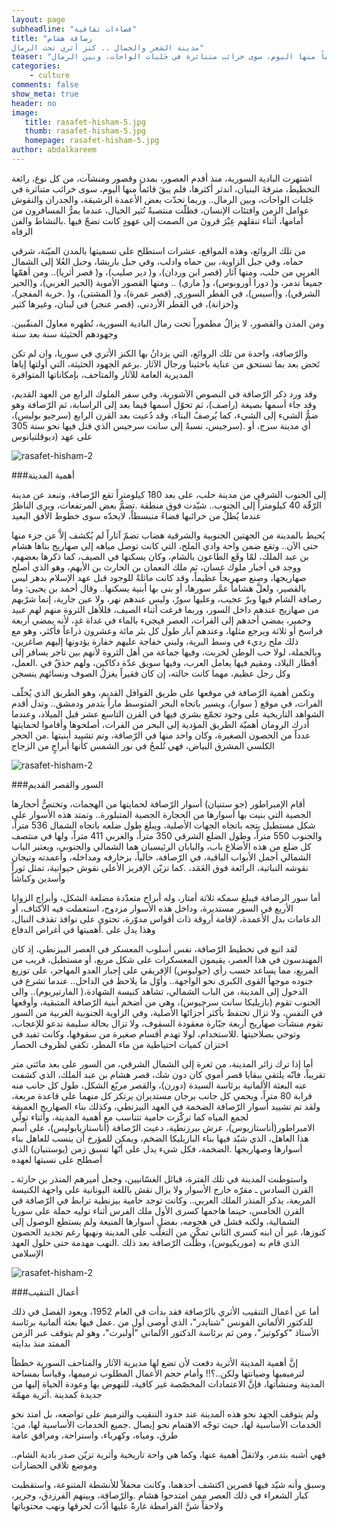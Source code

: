 ```yaml
---
layout: page
subheadline: "فضاءات ثقافية"
title: "رصافة هشام
مدينة الشعر والجمال .. كنز أثري تحت الرمال"
teaser: "اشتهرت البادية السورية، منذ أقدم العصور، بمدن وقصور ومنشآت، من كل نوع، رائعة التخطيط، مترفةَ البنيان، اندثر أكثرها، فلم يبقَ قائماً منها اليوم، سوى خرائب متناثرة في جَلبات الواحات، وبين الرمال"
categories:
    - culture
comments: false
show_meta: true
header: no
image:
   title: rasafet-hisham-5.jpg
   thumb: rasafet-hisham-5.jpg
   homepage: rasafet-hisham-5.jpg
author: abdalkareem
---
```



اشتهرت البادية السورية، منذ أقدم العصور، بمدن وقصور ومنشآت، من كل نوع، رائعة التخطيط، مترفةَ البنيان، اندثر أكثرها، فلم يبقَ قائماً منها اليوم، سوى خرائب متناثرة في جَلبات الواحات، وبين الرمال.. وربما تحدّت بعض الأعمدة الرشيقة، والجدران والنقوش عوامل الزمن وافتئات الإنسان، فظلّت منتصبةً تُثير الخيال، عندما يمرُّ المسافرون من أمامها، أثناء تنقلهم عِبْرَ قرونَ من الصمت إلى عهودٍ كانت تضجّ فيها .بالنشاط والفن الرفاه

من تلك الروائع، وهذه المواقع، عشرات استطلح على تسميتها بالمدن الميّتة، شرقي حماه، وفي جبل الزاوية، بين حماه وادلب، وفي جبل باريشا، وجبل العُلا إلى الشمال الغربي من حلب، ومنها آثار (قصر ابن وردان)، و( دير صليب)، و( قصر أثريا).. ومن أهمّها جميعاً تدمر، و( دورا أوروبوس)، و( ماري) .. ومنها القصور الأموية (الحير الغربي)، و(الحير الشرقي)، و(أسيس)، في القطر السوري, (قصر عمرة)، و( المشتى)، و( .خربة المفجر)، و(خزانة)، في القطر الأردني، (قصر عنجر) في لبنان، وغيرها كثير

.ومن المدن والقصور، لا يزالُ مطموراً تحت رمال البادية السورية، تُظهره معاولَ المنقّبين وجهودهم الحثيثة سنة بعد سنة

والرّصافة، واحدة من تلك الروائع، التي يزدانُ بها الكنز الأثري في سوريا، وان لم تكن تَحض بعد بما تستحق من عناية باحثينا ورجال الآثار .برغم الجهود الحثيثة، التي أولتها إياها المديرية العامة للآثار والمتاحف، بإمكاناتها المتوافرة

وقد ورد ذكر الرّصافة في النصوص الآشورية، وفي سفر الملوك الرابع من العهد القديم، وقد جاء أسمها بصيغة (راصف)، ثم تحوّل أسمها فيما بعد إلى الراسابة، ثم الرّصافة وهو ضمُّ الشيء إلى الشيء، كما يُرصفُ البناء، وقد دُعيت بعد القرن الرابع (سرجيو بوليس)، أي مدينة سرج، أو .(سرجيس، نسبةً إلى سانت سرجيس الذي قتل فيها نحو سنة 305 على عهد (ديوقلتيانوس

<img src="{{ site.url }}/images/rasafet-hisham-2.jpg" alt="rasafet-hisham-2"/>


###أهمية المدينة

إلى الجنوب الشرقي من مدينة حلب، على بعد 180 كيلومتراً تقع الرّصافة، وتبعد عن مدينة الرّقّة 40 كيلومتراً إلى الجنوب.. شيّدت فوق منطقة .تضمُّ بعض المرتفعات، ويرى الناظرُ عندما يُطلُ من خرائبها فضاءً منبسطاً، لايحدّه سوى خطوط الأفق البعيد

يُحيط بالمدينة من الجهتين الجنوبية والشرقية هضاب تضمّ آثاراً لم يُكشف إلاَّ عن جزء منها حتى الآن.. وتقع ضمن واحة وادي الملح، التي كانت توصل مياهه إلى صهاريج بناها هشام بن عبد الملك، لمّا وقَع الطاعون بالشام، وكان يسكنها في الصيف، كما ذكرها بعضهم، ووجد في أخبار ملوك غسان، ثم ملك النعمان بن الحارث بن الأيهم، وهو الذي أصلح صهاريجها، وصنع صهريجاً عظيماً، وقد كانت ماثلةً للوجود قبل عهد الإسلام بدهر ليس بالقصير، ولعلَّ هشاماً عمَّر سورها، أو بنى بها أبنية يسكنها.. وقال أحمد بن يحيى: وما رصافة الشام فيها وبرٌ عجيب، وعليها سورٌ، وليس عندهم نهر، ولا عين جارية، إنما شرّبهم من صهاريج عندهم داخل السور، وربما فرغت أثناء الصيف، فللأهل الثروة منهم لهم عبيد وحمير، يمضي أحدهم إلى الفرات، العصر فيجيء بالماء في غداة غدٍ، لأنه يمضي أربعة فراسخ أو ثلاثة ويرجع مثلها، وعندهم آبار طول كل بئر مائة وعشرون ذراعاً فأكثر، وهو مع ذلك ملح رديء في وسط البرية، ولبني خفاجة عليهم خفارة يؤدونها إليهم صاغرين، وبالجملة، لولا حب الوطن لخربت، وفيها جماعة من أهل الثروة لأنهم بين تاجر يسافر إلى أقطار البلاد، ومقيم فيها يعامل العرب، وفيها سويق عدّة دكاكين، ولهم حذقٌ في .العمل، وكل رجل عظيم، مهما كانت حالته، إن كان فقيراً يغزلُ الصوف ونسائهم ينسجن

وتكمن أهمية الرّصافة في موقعها على طريق القوافل القديم، وهو الطريق الذي يُخلّف الفرات، في موقع ( سوار)، ويسير باتجاه البحر المتوسط ماراً بتدمر ودمشق.. وتدل أقدم الشواهد التاريخية على وجود تجمّع بشري فيها في القرن التاسع عشر قبل الميلاد، وعندما أدرك الرومان أهميّة الطريق المؤدية إلى البحر من الفرات، أصلحوها وأقاموا لحمايتها عدداً من الحصون الصغيرة، وكان واحد منها في الرّصافة، وتم تشييد أبنيتها .من الحجر الكلسي المشرق البياض، فهي تُلمحُ في نور الشمس كأنها أبراجٍ من الزجاج

<img src="{{ site.url }}/images/rasafet-hisham-4.jpg" alt="rasafet-hisham-2"/>


###السور والقصر القديم

أقام الإمبراطور (جو ستنيان) أسوار الرّصافة لحمايتها من الهجمات، وتختصُّ أحجارها الجصية التي بنيت بها أسوارها من الحجارة الجصية المتبلورة.. وتمتد هذه الأسوار على شكل مستطيل يتجه باتجاه الجهات الأصلية، ويبلغ طول ضلعه باتجاه الشمال 536 متراً، والجنوب 550 متراً، وطول الضلع الشرقي 350 متراً، والغربي 411 متراً، ولها في منتصف كل ضلع من هذه الأضلاع باب، والبابان الرئيسيان هما الشمالي والجنوبي، ويعتبر الباب الشمالي أجمل الأبواب الباقية، في الرّصافة، حالياً، بزخارفه ومداخله، وأعمدته وتيجان نقوشه النباتية، الرائعة فوق العَمَد، .كما تزيّن الإفريز الأعلى نقوش حيوانية، تمثل ثوراً وأسدين وكباشاً

أما سور الرصافة فيبلغ سمكه ثلاثة أمتار، وله أبراج متعدّدة مضلعة الشكل، وأبراج الزوايا الأربع في السور مستديرة، وداخل هذه الأسوار مزدوج، استعملت فيه الأكتاف، أو الدعامات بدل الأعمدة، لإقامة أروقة ذات أقواس مدوّرة، تحتوي على نوافذ تقذف النبال، وهذا يدل على .أهميتها في أغراض الدفاع

لقد اتبع في تخطيط الرّصافة، نفس أسلوب المعسكر في العصر البيزنطي، إذ كان المهندسون في هذا العصر، يقيمون المعسكرات على شكل مربع، أو مستطيل، قريب من المربع، مما يساعد حسب رأي (جوليوس) الإفريقي على إجبار العدو المهاجر، على توزيع جنوده موجهاً القوى الكبرى نحو الواجهة.. وأوّل ما يلاحظ في الداخل.. عندما تشرع في الدخول إلى المدينة، من الباب الشمالي، تشاهد كنيسة الشهادة،( المارتيريوم).. والى الجنوب تقوم (بازيليكا سانت سرجيوس)، وهي من أضخم أبنية الرّصافة المتبقية، وأوقعها في النفس، ولا تزال تحتفظ بأكثر أجزائها الأصلية، وفي الزاوية الجنوبية الغربية من السور تقوم منشآت صهاريج أربعة جبّارة معقودة السقوف، ولا تزال بحالة سليمة تدعو للإعجاب، وتوحي بصلاحيتها .للاستخدام، لولا تهدم أقسام صغيرة من سقوفها، وكانت تفيد في اختزان كميات احتياطية من ماء المطر، تكفي لظروف الحصار

أما إذا ترك زائر المدينة، من ثغرة إلى الشمال الشرقي، من السور على بعد مائتي متر تقريباً، فانّه يلتقي ببقايا قصر أموي كان دون شك، قصر هشام بن عبد الملك، الذي كشفت عنه البعثة الألمانية برئاسة السيدة (دورن)، والقصر مربّع الشكل، طول كل جانب منه قرابة 80 متراً، ويحمي كل جانب برجان مستديران يرتكز كل منهما على قاعدة مربعة، ولقد تم تشييد أسوار الرّصافة الضخمة في العهد البيزنطي، وكذلك بناء الصهاريج العميقة لجمع المياه كما تركّزت حامية تتناسب مع أهمية المدينة، وأثناء تولّي الامبراطور(أناستازيوس)، عرش بيرزنطية، دعيت الرّصافة (أناستازيابوليس)، على أسم هذا العاهل، الذي شيّد فيها بناء البازيليكا الضخم، ويمكن للمؤرخ أن ينسب للعاهل بناء أسوارها وصهاريجها .الضخمة، فكل شيء يدل على أنّها تسبق زمن (يوستنيان) الذي أصطلح على نسبتها لعهده

واستوطنت المدينة في تلك الفترة، قبائل الغسّانيين، وجعل أميرهم المنذر بن حارثة ـ القرن السادس ـ مقرّه خارج الأسوار ولا يزال نقش باللغة اليونانية على واجهة الكنيسة المربعة، يذكر المنذر الملك العربي.. وكانت توجد حامية بيزنطية ترابط في الرّصافة في القرن الخامس، حينما هاجمها كسرى الأول ملك الفرس أثناء توليه حملة على سوريا الشمالية، ولكنه فشل في هجومه، بفضل أسوارها المنيعة ولم يستطع الوصول إلى كنوزها، غير أن ابنه كسرى الثاني تمكّن من التغلّب على المدينة ونهبها رغم تجديد الحصون الذي قام به (موريكيوس)، وظلّت الرّصافة بعد ذلك .النهب مهدمة حتى حلول العهد الإسلامي


<img src="{{ site.url }}/images/rasafet-hisham-5.jpg" alt="rasafet-hisham-2"/>


###أعمال التنقيب

أما عن أعمال التنقيب الأثري بالرّصافة فقد بدأت في العام 1952، ويعود الفضل في ذلك للدكتور الألماني الفونس "شنايدر"، الذي أوصى أول من .عمل فيها بعثة ألمانية برئاسة الأستاذ "كوكوتيز"، ومن ثم برئاسة الدكتور الألماني "أولبرت"، وهو لم يتوقف عبر الزمن الممتد منذ بدايته

إنَّ أهمية المدينة الأثرية دفعت لأن تضع لها مديرية الآثار والمتاحف السورية خططاً لترميميها وصيانتها ولكن..؟!! وأمام حجم الأعمال المطلوب ترميمها، وقياساً بمساحة المدينة ومنشآتها، فإنَّ الاعتمادات المخصّصة غير كافية، للنهوض بها وعودة الحياة إليها من جديدة كمدينة .أثرية مهمّة

ولم يتوقف الجهد نحو هذه المدينة عند حدود التنقيب والترميم على تواضعه، بل امتد نحو الخدمات الأساسية لها، حيث توجّه الاهتمام نحو إيصال .جميع الخدمات الأساسية لها، من: طرق، ومياه، وكهرباء، واستراحة، ومرافق عامة

.فهي أشبه بتدمر، ولاتقلّ أهمية عنها، وكما هي واحة تاريخية وأثرية تزيّن صدر بادية الشام، وموضع تلاقي الحضارات

وسبق وأنه شيّد فيها قصرين اكتشف أحدهما، وكانت محفلاً للأنشطة المتنوعة، واستقطبت كبار الشعراء في ذلك العصر ممن امتدحوا هشام .والرّصافة، وبينهم الفرزدق، وجرير، ولاحقاً شنَّ القرامطة غارةً عليها أدّت لحرقها ونهب محتوياتها
